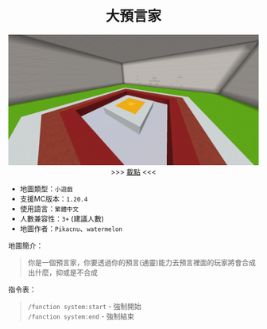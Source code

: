 <div align="center">
  <h1>大預言家</h1>
  <img src="./files/title.png" alt="title.png">
  >>> <a href="https://drive.google.com/file/d/1R5ctLDRHhDoTT5dRGeAlou7GIIR-I2ug">載點</a> <<<
</div>

- 地圖類型：`小遊戲`  
- 支援MC版本：`1.20.4`  
- 使用語言：`繁體中文`  
- 人數兼容性：`3+` (建議人數)  
- 地圖作者：`Pikacnu`、`watermelon`  

地圖簡介：
> 你是一個預言家，你要透過你的預言(通靈)能力去預言裡面的玩家將會合成出什麼，抑或是不合成  

指令表：  
> `/function system:start` - 強制開始  
> `/function system:end` - 強制結束  
